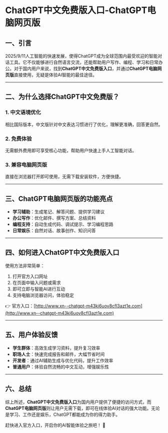 # ChatGPT中文免费版入口-ChatGPT电脑网页版

## 一、引言

2025/9/11人工智能的快速发展，使得ChatGPT成为全球范围内最受欢迎的智能对话工具。它不仅能够进行自然语言交流，还能帮助用户写作、编程、学习和日常办公。对于国内用户来说，找到**ChatGPT中文免费版入口**，并通过**ChatGPT电脑网页版**直接使用，无疑是体验AI智能的最佳途径。

---

## 二、为什么选择ChatGPT中文免费版？

### 1. 中文语境优化

相比国际版本，中文版针对中文表达习惯进行了优化，理解更准确，回答更自然。

### 2. 免费体验

无需额外费用即可享受核心功能，帮助用户快速上手人工智能对话。

### 3. 兼容电脑网页版

直接在浏览器打开即可使用，无需下载安装软件，方便快捷。

---

## 三、ChatGPT电脑网页版的功能亮点

* **学习辅助**：生成笔记、解答问题、提供学习建议
* **办公写作**：优化邮件、撰写方案、总结资料
* **编程支持**：自动生成代码、调试提示、学习编程思路
* **日常娱乐**：自然对话、故事创作、知识问答

---

## 四、如何进入ChatGPT中文免费版入口

使用方法非常简单：

1. 打开官方入口网址
2. 在页面中输入问题或需求
3. 即可立即与智能AI进行互动
4. 支持电脑浏览器访问，体验稳定

👉 官方入口：[http://www.xn--chatgpt-m43ki6uov8cfl3azt1e.com](http://www.xn--chatgpt-m43ki6uov8cfl3azt1e.com)

---

## 五、用户体验反馈

* **学生群体**：高效生成学习资料，提升复习效率
* **职场人士**：快速完成报告和邮件，大幅节省时间
* **开发者**：通过AI辅助生成与优化代码，提升工作效率
* **普通用户**：体验自然流畅的中文互动，增强娱乐性

---

## 六、总结

综上所述，**ChatGPT中文免费版入口**为国内用户提供了便捷的访问方式，而**ChatGPT电脑网页版**则让用户无需下载，即可在线体验AI对话的强大功能。无论是学习、工作还是娱乐，ChatGPT都能成为你的得力助手。

赶快进入官方入口，开启你的AI智能体验之旅吧！ 🚀

